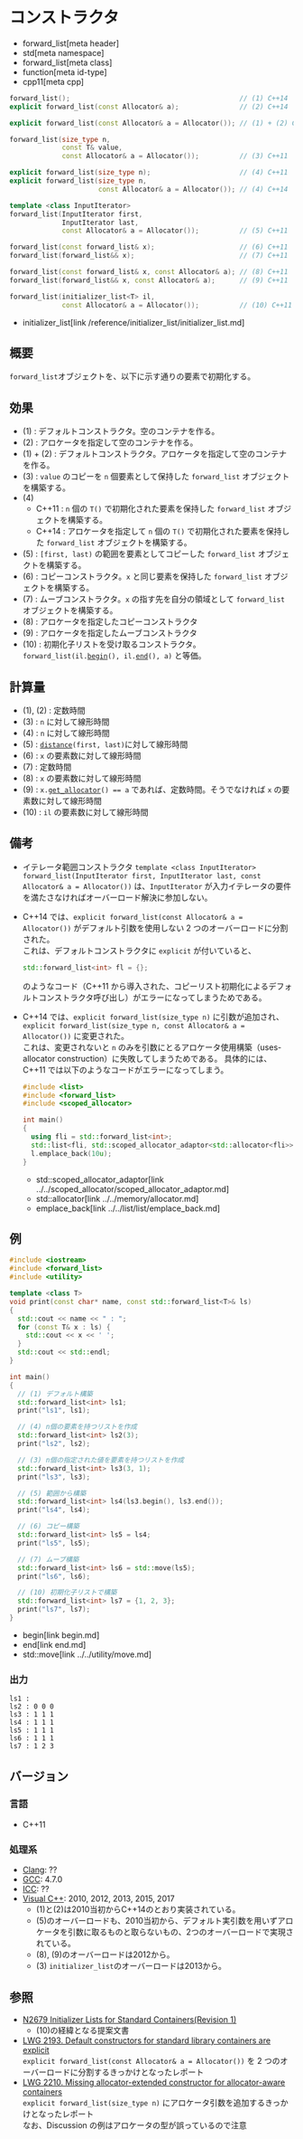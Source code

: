# コンストラクタ
* forward_list[meta header]
* std[meta namespace]
* forward_list[meta class]
* function[meta id-type]
* cpp11[meta cpp]

```cpp
forward_list();                                          // (1) C++14
explicit forward_list(const Allocator& a);               // (2) C++14

explicit forward_list(const Allocator& a = Allocator()); // (1) + (2) C++11

forward_list(size_type n,
             const T& value,
             const Allocator& a = Allocator());          // (3) C++11

explicit forward_list(size_type n);                      // (4) C++11
explicit forward_list(size_type n,
                      const Allocator& a = Allocator()); // (4) C++14

template <class InputIterator>
forward_list(InputIterator first,
             InputIterator last,
             const Allocator& a = Allocator());          // (5) C++11

forward_list(const forward_list& x);                     // (6) C++11
forward_list(forward_list&& x);                          // (7) C++11

forward_list(const forward_list& x, const Allocator& a); // (8) C++11
forward_list(forward_list&& x, const Allocator& a);      // (9) C++11

forward_list(initializer_list<T> il,
             const Allocator& a = Allocator());          // (10) C++11
```
* initializer_list[link /reference/initializer_list/initializer_list.md]

## 概要
`forward_list`オブジェクトを、以下に示す通りの要素で初期化する。


## 効果
- (1) : デフォルトコンストラクタ。空のコンテナを作る。
- (2) : アロケータを指定して空のコンテナを作る。
- (1) + (2) : デフォルトコンストラクタ。アロケータを指定して空のコンテナを作る。
- (3) : `value` のコピーを `n` 個要素として保持した `forward_list` オブジェクトを構築する。
- (4)
    - C++11 : `n` 個の `T()` で初期化された要素を保持した `forward_list` オブジェクトを構築する。
    - C++14 : アロケータを指定して `n` 個の `T()` で初期化された要素を保持した `forward_list` オブジェクトを構築する。
- (5) : `[first, last)` の範囲を要素としてコピーした `forward_list` オブジェクトを構築する。
- (6) : コピーコンストラクタ。`x` と同じ要素を保持した `forward_list` オブジェクトを構築する。
- (7) : ムーブコンストラクタ。`x` の指す先を自分の領域として `forward_list` オブジェクトを構築する。
- (8) : アロケータを指定したコピーコンストラクタ  
- (9) : アロケータを指定したムーブコンストラクタ  
- (10) : 初期化子リストを受け取るコンストラクタ。`forward_list(il.`[`begin`](../../initializer_list/initializer_list/begin.md)`(), il.`[`end`](../../initializer_list/initializer_list/end.md)`(), a)` と等価。


## 計算量
- (1), (2) : 定数時間
- (3) : `n` に対して線形時間
- (4) : `n` に対して線形時間
- (5) : [`distance`](/reference/iterator/distance.md)`(first, last)`に対して線形時間
- (6) : `x` の要素数に対して線形時間
- (7) : 定数時間
- (8) : `x` の要素数に対して線形時間
- (9) : `x.`[`get_allocator`](get_allocator.md)`() == a` であれば、定数時間。そうでなければ `x` の要素数に対して線形時間
- (10) : `il` の要素数に対して線形時間


## 備考
- イテレータ範囲コンストラクタ `template <class InputIterator> forward_list(InputIterator first, InputIterator last, const Allocator& a = Allocator())` は、`InputIterator` が入力イテレータの要件を満たさなければオーバーロード解決に参加しない。
- C++14 では、`explicit forward_list(const Allocator& a = Allocator())` がデフォルト引数を使用しない 2 つのオーバーロードに分割された。  
    これは、デフォルトコンストラクタに `explicit` が付いていると、

    ```cpp
    std::forward_list<int> fl = {};
    ```

    のようなコード（C++11 から導入された、コピーリスト初期化によるデフォルトコンストラクタ呼び出し）がエラーになってしまうためである。

- C++14 では、`explicit forward_list(size_type n)` に引数が追加され、`explicit forward_list(size_type n, const Allocator& a = Allocator())` に変更された。  
    これは、変更されないと `n` のみを引数にとるアロケータ使用構築（uses-allocator construction）に失敗してしまうためである。
    具体的には、C++11 では以下のようなコードがエラーになってしまう。

    ```cpp example
    #include <list>
    #include <forward_list>
    #include <scoped_allocator>

    int main()
    {
      using fli = std::forward_list<int>;
      std::list<fli, std::scoped_allocator_adaptor<std::allocator<fli>>> l;
      l.emplace_back(10u);
    }
    ```
    * std::scoped_allocator_adaptor[link ../../scoped_allocator/scoped_allocator_adaptor.md]
    * std::allocator[link ../../memory/allocator.md]
    * emplace_back[link ../../list/list/emplace_back.md]


## 例
```cpp example
#include <iostream>
#include <forward_list>
#include <utility>

template <class T>
void print(const char* name, const std::forward_list<T>& ls)
{
  std::cout << name << " : ";
  for (const T& x : ls) {
    std::cout << x << ' ';
  }
  std::cout << std::endl;
}

int main()
{
  // (1) デフォルト構築
  std::forward_list<int> ls1;
  print("ls1", ls1);

  // (4) n個の要素を持つリストを作成
  std::forward_list<int> ls2(3);
  print("ls2", ls2);

  // (3) n個の指定された値を要素を持つリストを作成
  std::forward_list<int> ls3(3, 1);
  print("ls3", ls3);

  // (5) 範囲から構築
  std::forward_list<int> ls4(ls3.begin(), ls3.end());
  print("ls4", ls4);

  // (6) コピー構築
  std::forward_list<int> ls5 = ls4;
  print("ls5", ls5);

  // (7) ムーブ構築
  std::forward_list<int> ls6 = std::move(ls5);
  print("ls6", ls6);

  // (10) 初期化子リストで構築
  std::forward_list<int> ls7 = {1, 2, 3};
  print("ls7", ls7);
}
```
* begin[link begin.md]
* end[link end.md]
* std::move[link ../../utility/move.md]

### 出力
```
ls1 : 
ls2 : 0 0 0 
ls3 : 1 1 1 
ls4 : 1 1 1 
ls5 : 1 1 1 
ls6 : 1 1 1 
ls7 : 1 2 3 
```

## バージョン
### 言語
- C++11


### 処理系
- [Clang](/implementation.md#clang): ??
- [GCC](/implementation.md#gcc): 4.7.0
- [ICC](/implementation.md#icc): ??
- [Visual C++](/implementation.md#visual_cpp): 2010, 2012, 2013, 2015, 2017
	- (1)と(2)は2010当初からC++14のとおり実装されている。
	- (5)のオーバーロードも、2010当初から、デフォルト実引数を用いずアロケータを引数に取るものと取らないもの、2つのオーバーロードで実現されている。
	- (8), (9)のオーバーロードは2012から。
	- (3) `initializer_list`のオーバーロードは2013から。


## 参照
- [N2679 Initializer Lists for Standard Containers(Revision 1)](http://www.open-std.org/jtc1/sc22/wg21/docs/papers/2008/n2679.pdf)
    - (10)の経緯となる提案文書
- [LWG 2193. Default constructors for standard library containers are explicit](http://cplusplus.github.io/LWG/lwg-defects.html#2193)  
    `explicit forward_list(const Allocator& a = Allocator())` を 2 つのオーバーロードに分割するきっかけとなったレポート
- [LWG 2210. Missing allocator-extended constructor for allocator-aware containers](http://cplusplus.github.io/LWG/lwg-defects.html#2210)  
    `explicit forward_list(size_type n)` にアロケータ引数を追加するきっかけとなったレポート  
    なお、Discussion の例はアロケータの型が誤っているので注意
